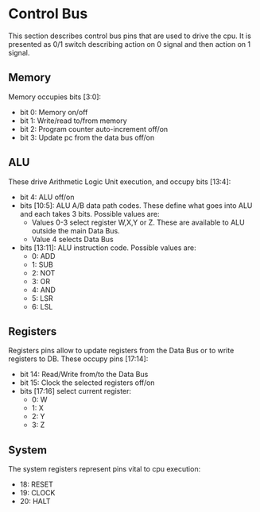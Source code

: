 # Control Bus
This section describes control bus pins that are used to drive the cpu. It is
presented as 0/1 switch describing action on 0 signal and then action on 1
signal.

## Memory
Memory occupies bits [3:0]:
 - bit 0: Memory on/off
 - bit 1: Write/read to/from memory
 - bit 2: Program counter auto-increment off/on
 - bit 3: Update pc from the data bus off/on

## ALU
These drive Arithmetic Logic Unit execution, and occupy bits [13:4]:
 - bit 4: ALU off/on
 - bits [10:5]: ALU A/B data path codes. These define what goes into ALU and
   each takes 3 bits. Possible values are:
   - Values 0-3 select register W,X,Y or Z. These are available to ALU outside
     the main Data Bus.
   - Value 4 selects Data Bus
 - bits [13:11]: ALU instruction code. Possible values are:
   - 0: ADD
   - 1: SUB
   - 2: NOT
   - 3: OR
   - 4: AND
   - 5: LSR
   - 6: LSL

## Registers
Registers pins allow to update registers from the Data Bus or to write registers
to DB. These occupy pins [17:14]:
 - bit 14: Read/Write from/to the Data Bus
 - bit 15: Clock the selected registers off/on
 - bits [17:16] select current register:
   - 0: W
   - 1: X
   - 2: Y
   - 3: Z

## System
The system registers represent pins vital to cpu execution:
 - 18: RESET
 - 19: CLOCK
 - 20: HALT
